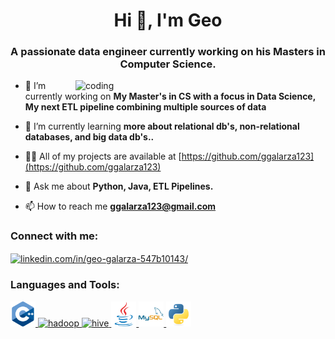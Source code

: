 <h1 align="center">Hi 👋, I'm Geo</h1>
<h3 align="center">A passionate data engineer currently working on his Masters in Computer Science.</h3>
<img align="right" alt="coding" width="400" src="https://www.un.org/sites/un2.un.org/files/styles/large-article-image-style-16-9/public/field/image/1594842639.8507.jpg">

- 🔭 I’m currently working on **My Master's in CS with a focus in Data Science, My next ETL pipeline combining multiple sources of data**

- 🌱 I’m currently learning **more about relational db's, non-relational databases, and big data db's..**

- 👨‍💻 All of my projects are available at [https://github.com/ggalarza123](https://github.com/ggalarza123)

- 💬 Ask me about **Python, Java, ETL Pipelines.**

- 📫 How to reach me **ggalarza123@gmail.com**

<h3 align="left">Connect with me:</h3>
<p align="left">
<a href="https://linkedin.com/in/geo-galarza-547b10143/" target="blank"><img align="center" src="https://raw.githubusercontent.com/rahuldkjain/github-profile-readme-generator/master/src/images/icons/Social/linked-in-alt.svg" alt="linkedin.com/in/geo-galarza-547b10143/" height="30" width="40" /></a>
</p>

<h3 align="left">Languages and Tools:</h3>
<p align="left"> <a href="https://www.w3schools.com/cpp/" target="_blank" rel="noreferrer"> <img src="https://raw.githubusercontent.com/devicons/devicon/master/icons/cplusplus/cplusplus-original.svg" alt="cplusplus" width="40" height="40"/> </a> <a href="https://hadoop.apache.org/" target="_blank" rel="noreferrer"> <img src="https://www.vectorlogo.zone/logos/apache_hadoop/apache_hadoop-icon.svg" alt="hadoop" width="40" height="40"/> </a> <a href="https://hive.apache.org/" target="_blank" rel="noreferrer"> <img src="https://www.vectorlogo.zone/logos/apache_hive/apache_hive-icon.svg" alt="hive" width="40" height="40"/> </a> <a href="https://www.java.com" target="_blank" rel="noreferrer"> <img src="https://raw.githubusercontent.com/devicons/devicon/master/icons/java/java-original.svg" alt="java" width="40" height="40"/> </a> <a href="https://www.mysql.com/" target="_blank" rel="noreferrer"> <img src="https://raw.githubusercontent.com/devicons/devicon/master/icons/mysql/mysql-original-wordmark.svg" alt="mysql" width="40" height="40"/> </a> <a href="https://www.python.org" target="_blank" rel="noreferrer"> <img src="https://raw.githubusercontent.com/devicons/devicon/master/icons/python/python-original.svg" alt="python" width="40" height="40"/> </a> </p>


